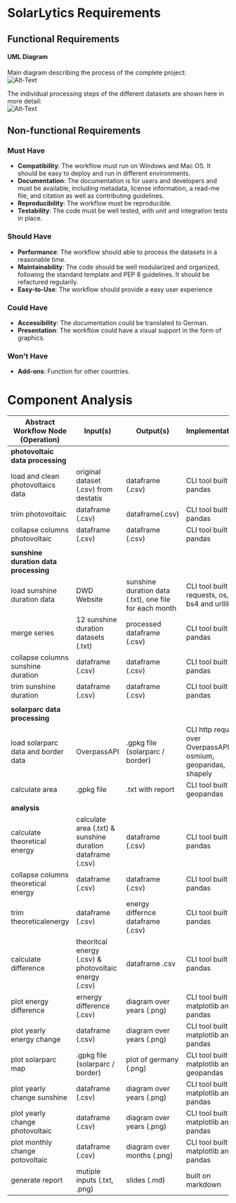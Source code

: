 # SolarLytics Requirements

## Functional Requirements
#### UML Diagram

Main diagram describing the process of the complete project:
<br> ![Alt-Text](/docs/UML_diagram_overview.png)

The individual processing steps of the different datasets are shown here in more detail:
<br> ![Alt-Text](/docs/UML_diagram_detail.png)


## Non-functional Requirements

### Must Have

- **Compatibility**: The workflow must run on Windows and Mac OS. It should be easy to deploy and run in different environments.
- **Documentation**: The documentation is for users and developers and must be available, including metadata, license information, a read-me file, and citation as well as contributing guidelines.
- **Reproducibility**: The workflow must be reproducible.
- **Testability**: The code must be well tested, with unit and integration tests in place.

### Should Have

- **Performance**: The workflow should able to process the datasets in a reasonable time.
- **Maintainability**: The code should be well modularized and organized, following the standard template and PEP 8 guidelines. It should be refactured regularily.
- **Easy-to-Use**: The workflow should provide a easy user experience

### Could Have

- **Accessibility**: The documentation could be translated to German.
- **Presentation**: The workflow could have a visual support in the form of graphics.

### Won't Have

- **Add-ons**: Function for other countries.


# Component Analysis

| Abstract Workflow Node (Operation) | Input(s)                                  | Output(s)                             |Implementation                               |
|------------------------------------|-------------------------------------------|---------------------------------------|----------------------------------------------|
|**photovoltaic data processing**      |                                         |                                       |
| load and clean photovoltaics data  | original dataset (.csv) from destatis     | dataframe (.csv)                      | CLI tool built on pandas
| trim photovoltaic                  | dataframe (.csv)                          | dataframe(.csv)                       | CLI tool built on pandas
| collapse columns photovoltaic      | dataframe (.csv)                          | dataframe (.csv)                      | CLI tool built on pandas
|                                    |                                           |                                       |
|**sunshine duration data processing** |                                         |                                       |
| load sunshine duration data        | DWD Website                               | sunshine duration data (.txt), one file for each month | CLI tool built on requests, os, bs4 and urllib
| merge series          | 12 sunshine duration datasets (.txt)      | processed dataframe (.csv)            | CLI tool built on pandas
| collapse columns sunshine duration | dataframe (.csv)                          | dataframe (.csv)                      | CLI tool built on pandas
| trim sunshine duration             | dataframe (.csv)                          | dataframe (.csv)                      | CLI tool built on pandas
|                                    |                                           |                                       |
|**solarparc data processing**         |                                         |                                       |
| load solarparc data and border data| OverpassAPI                               | .gpkg file (solarparc / border)       | CLI http request over OverpassAPI, osmium, geopandas, shapely
| calculate area                     | .gpkg file                                | .txt with report                      | CLI tool built on geopandas
|                                    |                                           |                                       |
|**analysis**                          |                                         |                                       |
| calculate theoretical energy       | calculate area (.txt) & sunshine duration dataframe (.csv)   | dataframe (.csv)   | CLI tool built on pandas
| collapse columns theoretical energy| dataframe (.csv)                          | dataframe (.csv)                      | CLI tool built on pandas
| trim theoreticalenergy             | dataframe (.csv)                          | energy differnce dataframe (.csv)     | CLI tool built in pandas
| calculate difference               | theoritcal energy (.csv) &  photovoltaic energy (.csv)       | dataframe .csv     | CLI tool built on pandas
| plot energy difference                    | ernergy difference (.csv)                 | diagram over years (.png)             | CLI tool built on matplotlib and pandas
| plot yearly energy change          | dataframe (.csv)                          | diagram over years (.png)             | CLI tool built on matplotlib and pandas
| plot solarparc map                 | .gpkg file (solarparc / border)           | plot of germany (.png)                | CLI tool built on matplotlib and geopandas
| plot yearly change sunshine        | dataframe (.csv)                          | diagram over years (.png)             | CLI tool built on matplotlib and pandas
| plot yearly change photovoltaic    | dataframe (.csv)                          | diagram over years (.png)             | CLI tool built on matplotlib and pandas
| plot monthly change potovoltaic    | dataframe (.csv)                          | diagram over months (.png)            | CLI tool built on matplotlib and pandas
| generate report                    | mutiple inputs (.txt, .png)               | slides (.md)                        | built on markdown
